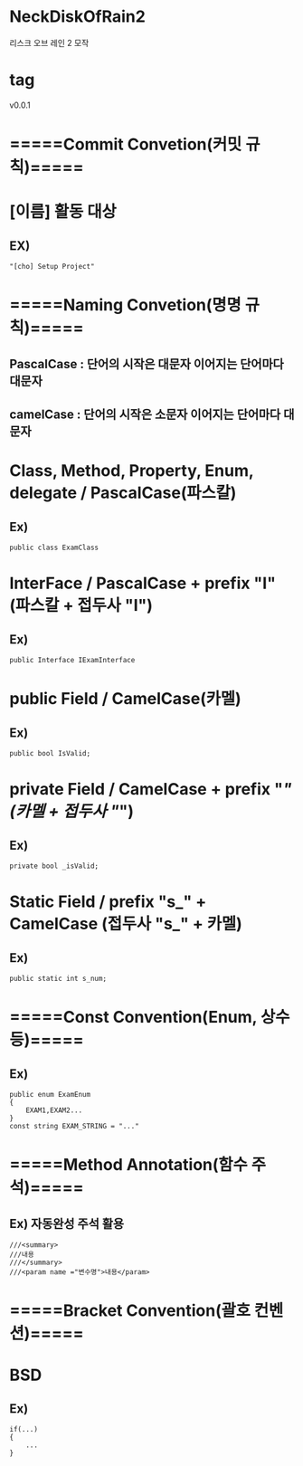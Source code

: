 # NeckDiskOfRain2
리스크 오브 레인 2 모작

# tag
v0.0.1

# =====Commit Convetion(커밋 규칙)=====
# [이름] 활동 대상
## EX)
```
"[cho] Setup Project"
```


# =====Naming Convetion(명명 규칙)=====

## PascalCase : 단어의 시작은 대문자 이어지는 단어마다 대문자
## camelCase : 단어의 시작은 소문자 이어지는 단어마다 대문자

# Class, Method, Property, Enum, delegate / PascalCase(파스칼)
##  Ex) 
```
public class ExamClass
```

# InterFace / PascalCase + prefix "I"(파스칼 + 접두사 "I")
##  Ex) 
```
public Interface IExamInterface
```

# public Field / CamelCase(카멜)
## Ex) 
```
public bool IsValid;
```

# private Field / CamelCase + prefix "_" (카멜 + 접두사 "_")
## Ex) 
```
private bool _isValid;
```

# Static Field / prefix "s_" + CamelCase (접두사 "s_" + 카멜)
## Ex) 
```
public static int s_num;
```

# =====Const Convention(Enum, 상수 등)=====
## Ex)
```
public enum ExamEnum
{
    EXAM1,EXAM2...
}
const string EXAM_STRING = "..."
```

# =====Method Annotation(함수 주석)=====
## Ex) 자동완성 주석 활용
```
///<summary>
///내용
///</summary>
///<param name ="변수명">내용</param>
```

# =====Bracket Convention(괄호 컨벤션)=====
# BSD
## Ex)
```
if(...)
{
    ...
}
```
